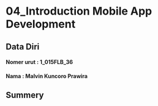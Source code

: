 # 04_Introduction Mobile App Development

## Data Diri
#### Nomer urut : 1_015FLB_36
####  Nama : Malvin Kuncoro Prawira

## Summery